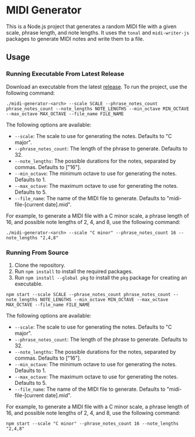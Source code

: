 # MIDI Generator

This is a Node.js project that generates a random MIDI file with a given scale, phrase length, and note lengths. It uses the `tonal` and `midi-writer-js` packages to generate MIDI notes and write them to a file.

## Usage

### Running Executable From Latest Release


Download an executable from the latest [release](https://github.com/ammilam/midi-generator/releases/tag/latest).
To run the project, use the following command:

```
./midi-generator-<arch> --scale SCALE --phrase_notes_count phrase_notes_count --note_lengths NOTE_LENGTHS --min_octave MIN_OCTAVE --max_octave MAX_OCTAVE --file_name FILE_NAME
```

The following options are available:

- `--scale`: The scale to use for generating the notes. Defaults to "C major".
- `--phrase_notes_count`: The length of the phrase to generate. Defaults to 32.
- `--note_lengths`: The possible durations for the notes, separated by commas. Defaults to ["16"].
- `--min_octave`: The minimum octave to use for generating the notes. Defaults to 1.
- `--max_octave`: The maximum octave to use for generating the notes. Defaults to 5.
- `--file_name`: The name of the MIDI file to generate. Defaults to "midi-file-[current date].mid".

For example, to generate a MIDI file with a C minor scale, a phrase length of 16, and possible note lengths of 2, 4, and 8, use the following command:

```
./midi-generator-<arch> --scale "C minor" --phrase_notes_count 16 --note_lengths "2,4,8"
```

### Running From Source

1. Clone the repository.
2. Run `npm install` to install the required packages.
3. Run `npm install --global pkg` to install the `pkg` package for creating an executable.

```
npm start --scale SCALE --phrase_notes_count phrase_notes_count --note_lengths NOTE_LENGTHS --min_octave MIN_OCTAVE --max_octave MAX_OCTAVE --file_name FILE_NAME
```

The following options are available:

- `--scale`: The scale to use for generating the notes. Defaults to "C major".
- `--phrase_notes_count`: The length of the phrase to generate. Defaults to 32.
- `--note_lengths`: The possible durations for the notes, separated by commas. Defaults to ["16"].
- `--min_octave`: The minimum octave to use for generating the notes. Defaults to 1.
- `--max_octave`: The maximum octave to use for generating the notes. Defaults to 5.
- `--file_name`: The name of the MIDI file to generate. Defaults to "midi-file-[current date].mid".

For example, to generate a MIDI file with a C minor scale, a phrase length of 16, and possible note lengths of 2, 4, and 8, use the following command:

```
npm start --scale "C minor" --phrase_notes_count 16 --note_lengths "2,4,8"
```
